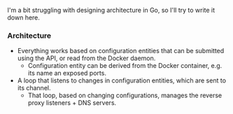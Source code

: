 
I'm a bit struggling with designing architecture in Go, so I'll try to write it down here.

### Architecture

- Everything works based on configuration entities that can be submitted using the API, or read from the Docker daemon.
  - Configuration entity can be derived from the Docker container, e.g. its name an exposed ports.
- A loop that listens to changes in configuration entities, which are sent to its channel.
  - That loop, based on changing configurations, manages the reverse proxy listeners + DNS servers.
